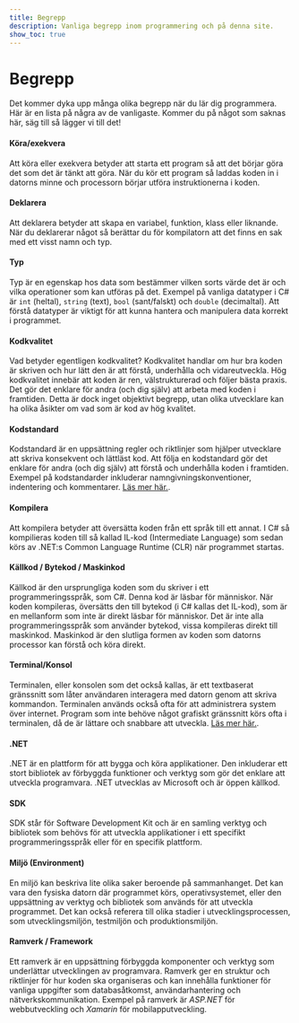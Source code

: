 ```yaml
---
title: Begrepp
description: Vanliga begrepp inom programmering och på denna site.
show_toc: true
---
```


# Begrepp

Det kommer dyka upp många olika begrepp när du lär dig programmera. Här är en lista på några av de vanligaste. Kommer du på något som saknas här, säg till så lägger vi till det!

#### Köra/exekvera
Att köra eller exekvera betyder att starta ett program så att det börjar göra det som det är tänkt att göra. När du kör ett program så laddas koden in i datorns minne och processorn börjar utföra instruktionerna i koden.

#### Deklarera
Att deklarera betyder att skapa en variabel, funktion, klass eller liknande. När du deklarerar något så berättar du för kompilatorn att det finns en sak med ett visst namn och typ.

#### Typ
Typ är en egenskap hos data som bestämmer vilken sorts värde det är och vilka operationer som kan utföras på det. Exempel på vanliga datatyper i C# är `int` (heltal), `string` (text), `bool` (sant/falskt) och `double` (decimaltal). Att förstå datatyper är viktigt för att kunna hantera och manipulera data korrekt i programmet.

#### Kodkvalitet
Vad betyder egentligen kodkvalitet? Kodkvalitet handlar om hur bra koden är skriven och hur lätt den är att förstå, underhålla och vidareutveckla. Hög kodkvalitet innebär att koden är ren, välstrukturerad och följer bästa praxis. Det gör det enklare för andra (och dig själv) att arbeta med koden i framtiden. Detta är dock inget objektivt begrepp, utan olika utvecklare kan ha olika åsikter om vad som är kod av hög kvalitet.

#### Kodstandard
Kodstandard är en uppsättning regler och riktlinjer som hjälper utvecklare att skriva konsekvent och lättläst kod. Att följa en kodstandard gör det enklare för andra (och dig själv) att förstå och underhålla koden i framtiden. Exempel på kodstandarder inkluderar namngivningskonventioner, indentering och kommentarer. [Läs mer här.](../methodology/codeconventions.md).

#### Kompilera
Att kompilera betyder att översätta koden från ett språk till ett annat. I C# så kompilieras koden till så kallad IL-kod (Intermediate Language) som sedan körs av .NET:s Common Language Runtime (CLR) när programmet startas.

#### Källkod / Bytekod / Maskinkod
Källkod är den ursprungliga koden som du skriver i ett programmeringsspråk, som C#. Denna kod är läsbar för människor. När koden kompileras, översätts den till bytekod (i C# kallas det IL-kod), som är en mellanform som inte är direkt läsbar för människor. Det är inte alla programmeringsspråk som använder bytekod, vissa kompileras direkt till maskinkod. Maskinkod är den slutliga formen av koden som datorns processor kan förstå och köra direkt.

#### Terminal/Konsol
Terminalen, eller konsolen som det också kallas, är ett textbaserat gränssnitt som låter användaren interagera med datorn genom att skriva kommandon. Terminalen används också ofta för att administrera system över internet. Program som inte behöve något grafiskt gränssnitt körs ofta i terminalen, då de är lättare och snabbare att utveckla.
[ Läs mer här.](../datorkunskap/console.md).

#### .NET
.NET är en plattform för att bygga och köra applikationer. Den inkluderar ett stort bibliotek av förbyggda funktioner och verktyg som gör det enklare att utveckla programvara. .NET utvecklas av Microsoft och är öppen källkod.

#### SDK
SDK står för Software Development Kit och är en samling verktyg och bibliotek som behövs för att utveckla applikationer i ett specifikt programmeringsspråk eller för en specifik plattform.

#### Miljö (Environment)
En miljö kan beskriva lite olika saker beroende på sammanhanget. Det kan vara den fysiska datorn där programmet körs, operativsystemet, eller den uppsättning av verktyg och bibliotek som används för att utveckla programmet. Det kan också referera till olika stadier i utvecklingsprocessen, som utvecklingsmiljön, testmiljön och produktionsmiljön.

#### Ramverk / Framework
Ett ramverk är en uppsättning förbyggda komponenter och verktyg som underlättar utvecklingen av programvara. Ramverk ger en struktur och riktlinjer för hur koden ska organiseras och kan innehålla funktioner för vanliga uppgifter som databasåtkomst, användarhantering och nätverkskommunikation. Exempel på ramverk är *ASP.NET* för webbutveckling och *Xamarin* för mobilapputveckling.